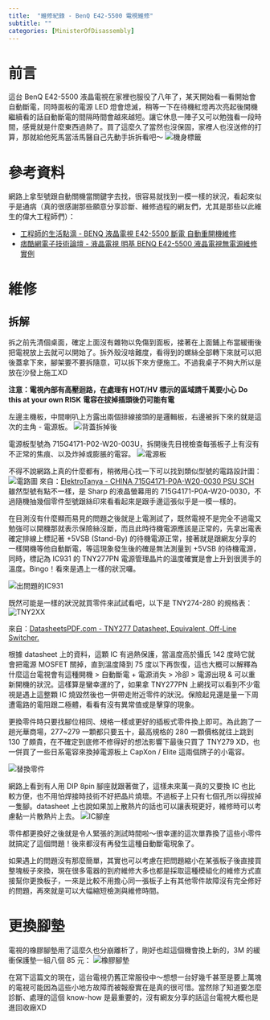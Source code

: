 ```yaml
---
title:  "維修紀錄 - BenQ E42-5500 電視維修"
subtitle: ""
categories: [MinisterOfDisassembly]
---
```


# 前言
這台 BenQ E42-5500 液晶電視在家裡也服役了八年了，某天開始看一看開始會自動斷電，同時面板的電源 LED 燈會熄滅，稍等一下在待機紅燈再次亮起後開機繼續看的話自動斷電的間隔時間會越來越短。讓它休息一陣子又可以勉強看一段時間，感覺就是什麼東西過熱了。買了這麼久了當然也沒保固，家裡人也沒送修的打算，那就給他死馬當活馬醫自己先動手拆拆看吧～
![機身標籤](/images/2022-05-BenQE425500/BenQE42-label.jpg)

# 參考資料
網路上拿型號跟自動關機當關鍵字去找，很容易就找到一模一樣的狀況，看起來似乎是通病（真的很感謝那些願意分享診斷、維修過程的網友們，尤其是那些以此維生的偉大工程師們）：

* [工程師的生活點滴 - BENQ 液晶電視 E42-5500 斷電 自動重開機維修](https://kawasaki000.pixnet.net/blog/post/209086989)
* [痞酷網電子技術論壇 - 液晶電視 明基 BENQ E42-5500 液晶電視無電源維修實例](https://bbs.pigoo.com/thread-64657-1-1.html)

# 維修
## 拆解
拆之前先清個桌面，確定上面沒有雜物以免傷到面板，接著在上面鋪上布當緩衝後把電視放上去就可以開始了。拆外殼沒啥難度，看得到的螺絲全部轉下來就可以把後蓋拿下來，腳架要不要拆隨意，可以拆下來方便施工。不過我桌子不夠大所以是放在沙發上施工XD

**注意：電視內部有高壓迴路，在處理有 HOT/HV 標示的區域請千萬要小心 Do this at your own RISK**
**電容在拔掉插頭後仍可能有電**

左邊主機板，中間喇叭上方露出兩個排線接頭的是邏輯板，右邊被拆下來的就是這次的主角 - 電源板。
![背蓋拆掉後](/images/2022-05-BenQE425500/BenQE42-opened.jpg)

電源板型號為 715G4171-P02-W20-003U，拆開後先目視檢查每張板子上有沒有不正常的焦痕、以及炸掉或膨脹的電容。
![電源板](/images/2022-05-BenQE425500/BenQE42-pwr.jpg)

不得不說網路上真的什麼都有，稍微用心找一下可以找到類似型號的電路設計圖：
![電路圖](/images/2022-05-BenQE425500/PSU-sch.jpg)
來自：[ElektroTanya - CHINA 715G4171-P0A-W20-0030 PSU SCH](https://elektrotanya.com/china_715g4171-p0a-w20-0030_psu_sch.pdf/download.html)
雖然型號有點不一樣，是 Sharp 的液晶螢幕用的 715G4171-P0A-W20-0030，不過隨機抽幾個零件型號跟絲印來看看起來是跟手邊這張似乎是一模一樣的。

在目測沒有什麼顯而易見的問題之後就是上電測試了，既然電視不是完全不過電又勉強可以開機那就表示保險絲沒斷，而且此時待機電源應該是正常的，先拿出電表確定排線上標記著 +5VSB (Stand-By) 的待機電源正常，接著就是跟網友分享的一樣開機等他自動斷電，等這現象發生後的確是無法測量到 +5VSB 的待機電源，同時，標記為 IC931 的 TNY277PN 電源管理晶片的溫度確實是會上升到很燙手的溫度。Bingo！看來是遇上一樣的狀況囉。

![出問題的IC931](/images/2022-05-BenQE425500/BenQE42-faultyIC.jpg)

既然可能是一樣的狀況就買零件來試試看吧，以下是 TNY274-280 的規格表：
![TNY2XX](/images/2022-05-BenQE425500/TNY2XX.png)

來自：[DatasheetsPDF.com - TNY277 Datasheet, Equivalent, Off-Line Switcher.](https://datasheetspdf.com/pdf/552593/PowerIntegrations/TNY277/1)

根據 datasheet 上的資料，這顆 IC 有過熱保護，當溫度高於攝氏 142 度時它就會把電源 MOSFET 關掉，直到溫度降到 75 度以下再恢復，這也大概可以解釋為什麼這台電視會有這種開機 > 自動斷電 + 電源消失 > 冷卻 > 電源出現 & 可以重新開機的狀況。這樣算是蠻幸運的了，如果拿 TNY277PN 上網找可以看到不少電視是遇上這整顆 IC 燒毀然後也一併帶走附近零件的狀況。保險起見還是量一下周遭電路的電阻跟二極體，看看有沒有異常值或是擊穿的現象。

更換零件時只要找腳位相同、規格一樣或更好的插板式零件換上即可。為此跑了一趟光華商場，277~279 一顆都只要五十，最高規格的 280 一顆價格就往上跳到 130 了頗貴，在不確定到底修不修得好的想法影響下最後只買了 TNY279 XD，也一併買了一些日系電容來換掉電源板上 CapXon / Elite 這兩個牌子的小電容。

![替換零件](/images/2022-05-BenQE425500/BenQE42-parts.jpg)

網路上看到有人用 DIP 8pin 腳座就跟著做了，這樣未來萬一真的又要換 IC 也比較方便，也不用怕焊接時技術不好把晶片燒壞。不過板子上只有七個孔所以得拔掉一隻腳。datasheet 上也說如果加上散熱片的話也可以讓表現更好，維修時可以考慮黏一片散熱片上去。
![IC腳座](/images/2022-05-BenQE425500/BenQE42-ICseat.jpg)

零件都更換好之後就是令人緊張的測試時間啦～很幸運的這次單靠換了這些小零件就搞定了這個問題！後來都沒有再發生這種自動斷電現象了。

如果遇上的問題沒有那麼簡單，其實也可以考慮在把問題縮小在某張板子後直接買整塊板子來換，現在很多電器的到府維修大多也都是採取這種模組化的維修方式直接幫你更換板子，一來是比較不用擔心同一張板子上有其他零件故障沒有完全修好的問題，再來就是可以大幅縮短檢測與維修時間。

# 更換腳墊
電視的橡膠腳墊用了這麼久也分崩離析了，剛好也趁這個機會換上新的，3M 的緩衝保護墊一組八個 85 元：
![橡膠腳墊](/images/2022-05-BenQE425500/BenQE42-stand.jpg)

在寫下這篇文的現在，這台電視仍舊正常服役中～想想一台好幾千甚至是要上萬塊的電視可能因為這些小地方故障而被報廢實在是真的很可惜。當然除了知道要怎麼診斷、處理的這個 know-how 是最重要的，沒有網友分享的話這台電視大概也是進回收廠XD
